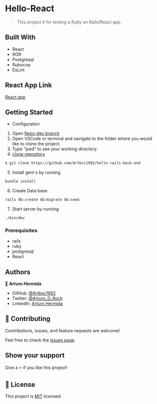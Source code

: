 # Hello-React

> This project if for testing a Ruby on Rails/React app.

## Built With

- React
- ROR
- Postgresql
- Rubocop
- EsLint

## React App Link

[React app](https://github.com/Artbsc1992/hello-react-front-end)

## Getting Started

* Configuration
1. Open [Repo-dev branch](https://github.com/Artbsc1992/hello-rails-back-end)
2. Open VSCode or terminal and navigate to the folder where you would like to clone the project.
3. Type "pwd" to see your working directory.
4. [clone repository](https://github.com/Artbsc1992/hello-rails-back-end)

```bash
$ git clone https://github.com/Artbsc1992/hello-rails-back-end
```

5. Install gem's by running

```bash
bundle install
```

6. Create Data base

```bash
rails db:create db:migrate db:seed
```

7. Start server by running

```bash
./bin/dev
```

### Prerequisites

- rails
- ruby
- postgresql
- React


## Authors

👤 **Arturo Hermida**

- GitHub: [@Artbsc1992](https://github.com/Artbsc1992)
- Twitter: [@Arturo_D_Rock](https://twitter.com/Arturo_D_Rock)
- LinkedIn: [Arturo Hermida](https://www.linkedin.com/in/arturo-hermida29/)

## 🤝 Contributing

Contributions, issues, and feature requests are welcome!

Feel free to check the [issues page](../../issues/).

## Show your support

Give a ⭐️ if you like this project!

## 📝 License

This project is [MIT](./LICENSE) licensed.
